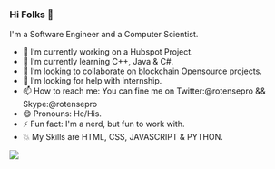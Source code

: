 ### Hi Folks 👋

I'm a Software Engineer and a Computer Scientist.

- 🔭 I’m currently working on a Hubspot Project.
- 🌱 I’m currently learning C++, Java & C#.
- 👯 I’m looking to collaborate on blockchain Opensource projects.
- 🤔 I’m looking for help with internship.
- 📫 How to reach me:  You can fine me on Twitter:@rotensepro && Skype:@rotensepro
- 😄 Pronouns: He/His.
- ⚡ Fun fact: I'm a nerd, but fun to work with.
- 💥 My Skills are HTML, CSS, JAVASCRIPT & PYTHON.

<img align="center" src="https://github-readme-stats.vercel.app/api/<CARD_TYPE>/?username=<USERNAME>&theme=<THEME_NAME>" />
